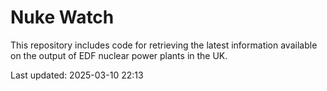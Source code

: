 # Nuke Watch

This repository includes code for retrieving the latest information available on the output of EDF nuclear power plants in the UK.

Last updated: 2025-03-10 22:13